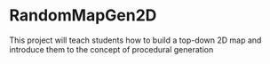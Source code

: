 # RandomMapGen2D
This project will teach students how to build a top-down 2D map and introduce them to the concept of procedural generation

